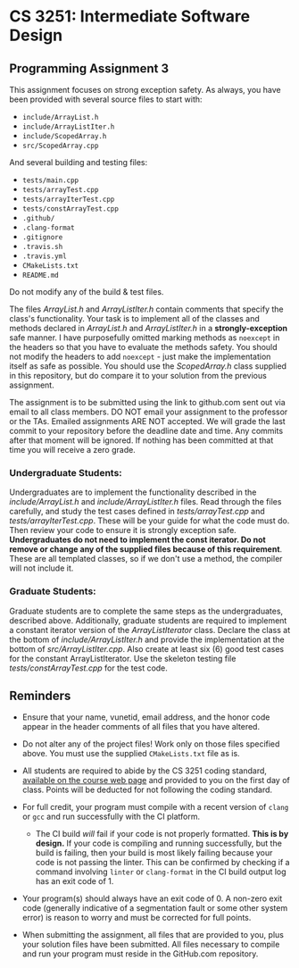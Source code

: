 # CS 3251: Intermediate Software Design

## Programming Assignment 3

This assignment focuses on strong exception safety.  As always, you have been provided with several source files to start with:

* `include/ArrayList.h`
* `include/ArrayListIter.h`
* `include/ScopedArray.h`
* `src/ScopedArray.cpp`
 
And several building and testing files:

* `tests/main.cpp`
* `tests/arrayTest.cpp`
* `tests/arrayIterTest.cpp`
* `tests/constArrayTest.cpp`
* `.github/`
* `.clang-format`
* `.gitignore`
* `.travis.sh`
* `.travis.yml`
* `CMakeLists.txt`
* `README.md`


Do not modify any of the build & test files.

The files _ArrayList.h_ and _ArrayListIter.h_ contain comments that specify the class's functionality. Your task is to implement all of the classes and methods declared in _ArrayList.h_ and _ArrayListIter.h_ in a **strongly-exception** safe manner. I have purposefully omitted marking methods as ```noexcept``` in the headers so that you have to evaluate the methods safety.  You should not modify the headers to add ```noexcept``` - just make the implementation itself as safe as possible.  You should use the _ScopedArray.h_ class supplied in this repository, but do compare it to your solution from the previous assignment.

The assignment is to be submitted using the link to github.com sent out via email to all class members. DO NOT email your assignment to the professor or the TAs.  Emailed assignments ARE NOT accepted.  We will grade the last commit to your repository before the deadline date and time.  Any commits after that moment will be ignored.  If nothing has been committed at that time you will receive a zero grade. 


### Undergraduate Students: 

Undergraduates are to implement the functionality described in the _include/ArrayList.h_ and _include/ArrayListIter.h_ files.  Read through the files carefully, and study the test cases defined in _tests/arrayTest.cpp_ and _tests/arrayIterTest.cpp_.  These will be your guide for what the code must do.  Then review your code to ensure it is strongly exception safe.  **Undergraduates do not need to implement the const iterator.  Do not remove or change any of the supplied files because of this requirement**.  These are all templated classes, so if we don't use a method, the compiler will not include it.

### Graduate Students: 

Graduate students are to complete the same steps as the undergraduates, described above. Additionally, graduate students are required to implement a constant iterator version of the _ArrayListIterator_ class.  Declare the class at the bottom of _include/ArrayListIter.h_ and provide the implementation at the bottom of _src/ArrayListIter.cpp_.  Also create at least six (6) good test cases for the constant ArrayListIterator.  Use the skeleton testing file _tests/constArrayTest.cpp_ for the test code.

## Reminders

* Ensure that your name, vunetid, email address, and the honor code appear in the header comments of all files that you have altered.

* Do not alter any of the project files!  Work only on those files specified above.  You must use the supplied `CMakeLists.txt` file as is.

* All students are required to abide by the CS 3251 coding standard, [available on the course web page](https://vuse-cs3251.github.io/style-guidelines/) and provided to you on the first day of class. Points will be deducted for not following the coding standard.

* For full credit, your program must compile with a recent version of `clang` or `gcc` and run successfully with the CI platform.
  * The CI build *will* fail if your code is not properly formatted. **This is by design.** If your code is compiling and running successfully, but the build is failing, then your build is most likely failing because your code is not passing the linter. This can be confirmed by checking if a command involving `linter` or `clang-format` in the CI build output log has an exit code of 1.

* Your program(s) should always have an exit code of 0.  A non-zero exit code (generally indicative of a segmentation fault or some other system error) is reason to worry and must be corrected for full points.
  
* When submitting the assignment, all files that are provided to you, plus your solution files have been submitted. All files necessary to compile and run your program must reside in the GitHub.com repository. 
